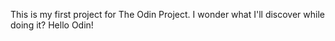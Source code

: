 This is my first project for The Odin Project.
I wonder what I'll discover while doing it?
Hello Odin!

